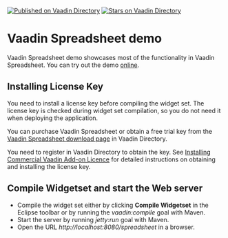 [![Published on Vaadin  Directory](https://img.shields.io/badge/Vaadin%20Directory-published-00b4f0.svg)](https://vaadin.com/directory/component/)
[![Stars on Vaadin Directory](https://img.shields.io/vaadin-directory/star/.svg)](https://vaadin.com/directory/component/)

# Vaadin Spreadsheet demo

Vaadin Spreadsheet demo showcases most of the functionality
in Vaadin Spreadsheet. You can try out the demo [online](http://demo.vaadin.com/spreadsheet/).

## Installing License Key
You need to install a license key before compiling the widget set. The license
key is checked during widget set compilation, so you do not need it when
deploying the application.

You can purchase Vaadin Spreadsheet or obtain a free trial key from the
[Vaadin Spreadsheet download page](https://vaadin.com/directory#addon/vaadin-spreadsheet)
in Vaadin Directory.

You need to register in Vaadin Directory to
obtain the key. See [Installing Commercial Vaadin Add-on Licence](https://vaadin.com/docs/-/part/framework/addons/addons-cval.html)
for detailed instructions on obtaining and installing the license key.

## Compile Widgetset and start the Web server
* Compile the widget set either by clicking **Compile Widgetset** in the Eclipse
  toolbar or by running the *vaadin:compile* goal with Maven.
* Start the server by running *jetty:run* goal with Maven.
* Open the URL *http://localhost:8080/spreadsheet* in a browser.
